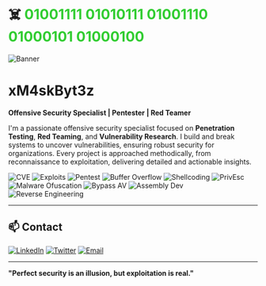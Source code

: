 #       ☠️ <span style="color:   #32CD32;">  01001111 01010111 01001110 01000101 01000100</span>
![Banner](https://github.com/xM4skByt3z/Gifs/blob/main/HackThePlanet.gif)
# xM4skByt3z

**Offensive Security Specialist | Pentester | Red Teamer**

I'm a passionate offensive security specialist focused on **Penetration Testing**, **Red Teaming**, and **Vulnerability Research**. I build and break systems to uncover vulnerabilities, ensuring robust security for organizations. Every project is approached methodically, from reconnaissance to exploitation, delivering detailed and actionable insights.

![CVE](https://img.shields.io/badge/CVE-1%20Found-808080?style=flat&logoColor=white) ![Exploits](https://img.shields.io/badge/Exploits-Custom%20Made-808080?style=flat&logoColor=white) ![Pentest](https://img.shields.io/badge/Pentest-Web%20%26%20Network-808080?style=flat&logoColor=white) ![Buffer Overflow](https://img.shields.io/badge/Buffer%20Overflow-Exploited-808080?style=flat&logoColor=white) ![Shellcoding](https://img.shields.io/badge/Shellcoding-Advanced-808080?style=flat&logoColor=white) ![PrivEsc](https://img.shields.io/badge/Privilege%20Escalation-Expert-808080?style=flat&logoColor=white) 
![Malware Ofuscation](https://img.shields.io/badge/Malware%20Ofuscation-Expert-808080?style=flat&logoColor=white) ![Bypass AV](https://img.shields.io/badge/Bypass%20AV-Advanced-808080?style=flat&logoColor=white) ![Assembly Dev](https://img.shields.io/badge/Assembly%20Development-Pro-808080?style=flat&logoColor=white) ![Reverse Engineering](https://img.shields.io/badge/Reverse%20Engineering-Expert-808080?style=flat&logoColor=white) 

---

## 📫 Contact

[![LinkedIn](https://img.shields.io/badge/LinkedIn-808080?style=flat&logo=linkedin&logoColor=white)](https://www.linkedin.com/in/deivid-kelven-5a1308287/) [![Twitter](https://img.shields.io/badge/Twitter-808080?style=flat&logo=twitter&logoColor=white)](https://twitter.com/?) [![Email](https://img.shields.io/badge/Email-808080?style=flat&logo=gmail&logoColor=white)](mailto:contato.deividkelven@gmail.com)  

---

**"Perfect security is an illusion, but exploitation is real."**

